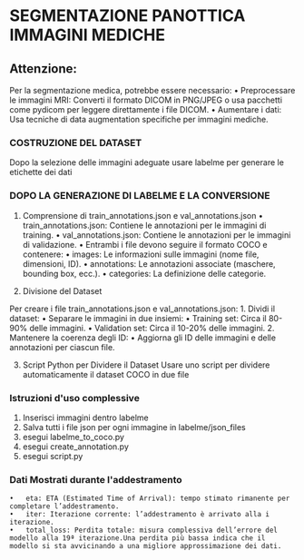 # SEGMENTAZIONE PANOTTICA IMMAGINI MEDICHE 

## Attenzione:
Per la segmentazione medica, potrebbe essere necessario:
	•	Preprocessare le immagini MRI: Converti il formato DICOM in PNG/JPEG o usa pacchetti come pydicom per leggere direttamente i file DICOM.
	•	Aumentare i dati: Usa tecniche di data augmentation specifiche per immagini mediche.

### COSTRUZIONE DEL DATASET
Dopo la selezione delle immagini adeguate usare labelme per generare le etichette dei dati

### DOPO LA GENERAZIONE DI LABELME E LA CONVERSIONE 
1. Comprensione di train_annotations.json e val_annotations.json
	•	train_annotations.json: Contiene le annotazioni per le immagini di training.
	•	val_annotations.json: Contiene le annotazioni per le immagini di validazione.
	•	Entrambi i file devono seguire il formato COCO e contenere:
	•	images: Le informazioni sulle immagini (nome file, dimensioni, ID).
	•	annotations: Le annotazioni associate (maschere, bounding box, ecc.).
	•	categories: La definizione delle categorie.

2. Divisione del Dataset

Per creare i file train_annotations.json e val_annotations.json:
	1.	Dividi il dataset:
		•	Separare le immagini in due insiemi:
		•	Training set: Circa il 80-90% delle immagini.
		•	Validation set: Circa il 10-20% delle immagini.
	2.	Mantenere la coerenza degli ID:
		•	Aggiorna gli ID delle immagini e delle annotazioni per ciascun file.

3. Script Python per Dividere il Dataset
Usare uno script per dividere automaticamente il dataset COCO in due file


### Istruzioni d'uso complessive 
1. Inserisci immagini dentro labelme
2. Salva tutti i file json per ogni immagine in labelme/json_files
3. esegui labelme_to_coco.py
4. esegui create_annotation.py
5. esegui script.py

### Dati Mostrati durante l'addestramento
	•	eta: ETA (Estimated Time of Arrival): tempo stimato rimanente per completare l’addestramento.
	•	iter: Iterazione corrente: l’addestramento è arrivato alla i iterazione.
	•	total_loss: Perdita totale: misura complessiva dell’errore del modello alla 19ª iterazione.Una perdita più bassa indica che il modello si sta avvicinando a una migliore approssimazione dei dati.
